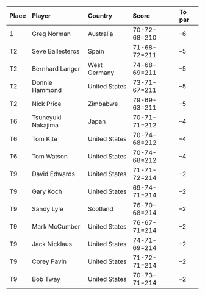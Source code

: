 | Place   | Player             | Country       | Score        | To par   |
|:--------|:-------------------|:--------------|:-------------|:---------|
| 1       | Greg Norman        | Australia     | 70-72-68=210 | –6       |
| T2      | Seve Ballesteros   | Spain         | 71-68-72=211 | –5       |
| T2      | Bernhard Langer    | West Germany  | 74-68-69=211 | –5       |
| T2      | Donnie Hammond     | United States | 73-71-67=211 | –5       |
| T2      | Nick Price         | Zimbabwe      | 79-69-63=211 | –5       |
| T6      | Tsuneyuki Nakajima | Japan         | 70-71-71=212 | –4       |
| T6      | Tom Kite           | United States | 70-74-68=212 | –4       |
| T6      | Tom Watson         | United States | 70-74-68=212 | –4       |
| T9      | David Edwards      | United States | 71-71-72=214 | –2       |
| T9      | Gary Koch          | United States | 69-74-71=214 | –2       |
| T9      | Sandy Lyle         | Scotland      | 76-70-68=214 | –2       |
| T9      | Mark McCumber      | United States | 76-67-71=214 | –2       |
| T9      | Jack Nicklaus      | United States | 74-71-69=214 | –2       |
| T9      | Corey Pavin        | United States | 71-72-71=214 | –2       |
| T9      | Bob Tway           | United States | 70-73-71=214 | –2       |
